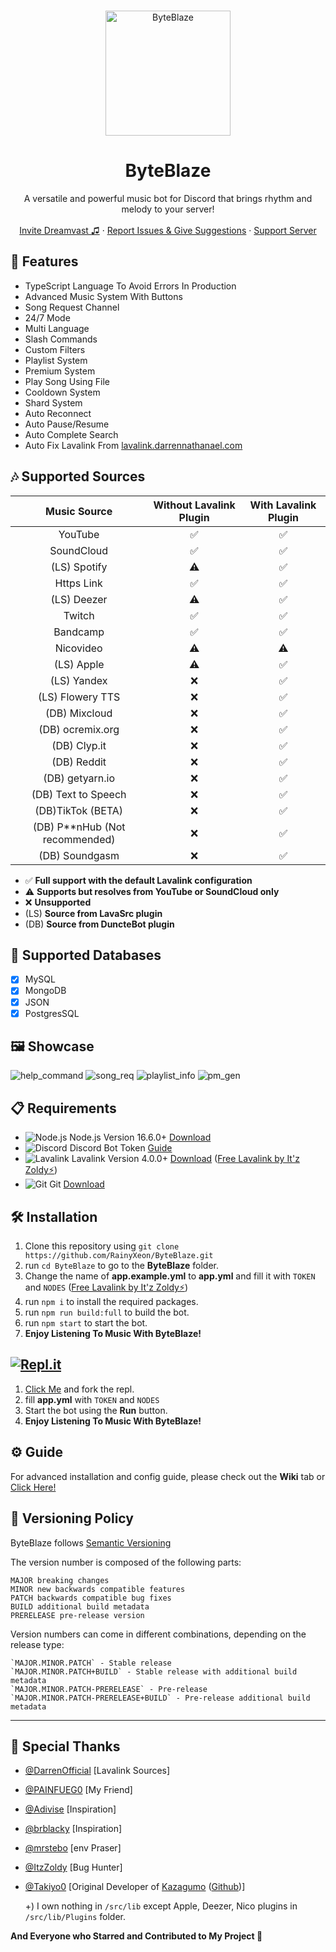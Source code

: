 <br />
<p align="center">
  <a href="https://github.com/RainyXeon/ByteBlaze">
    <img src="https://raw.githubusercontent.com/RainyXeon/ByteBlaze/dev/.github/assets/logo.png" alt="ByteBlaze" width="200" height="200">
  </a>

  <h1 align="center">ByteBlaze</h1>

  <p align="center">A versatile and powerful music bot for Discord that brings rhythm and melody to your server!
    <br />
    <br />
    <a href="https://discord.com/api/oauth2/authorize?client_id=992776455790534667&permissions=139657014608&scope=applications.commands%20bot">Invite Dreamvast ♫</a>
    ·
    <a href="https://github.com/RainyXeon/ByteBlaze/issues">Report Issues & Give Suggestions</a>
    ·
    <a href="https://discord.gg/xff4e2WvVy">Support Server</a>
  </p>
</p>

## 💎 Features

- TypeScript Language To Avoid Errors In Production
- Advanced Music System With Buttons
- Song Request Channel
- 24/7 Mode
- Multi Language
- Slash Commands
- Custom Filters
- Playlist System
- Premium System
- Play Song Using File
- Cooldown System
- Shard System
- Auto Reconnect
- Auto Pause/Resume
- Auto Complete Search
- Auto Fix Lavalink From [lavalink.darrennathanael.com](https://lavalink.darrennathanael.com/NoSSL/lavalink-without-ssl)

## 🎶 Supported Sources

|           Music Source           | Without Lavalink Plugin | With Lavalink Plugin |
| :------------------------------: | :---------------------: | :------------------: |
|             YouTube              |           ✅            |          ✅          |
|            SoundCloud            |           ✅            |          ✅          |
|           (LS) Spotify           |           ⚠️            |          ✅          |
|            Https Link            |           ✅            |          ✅          |
|           (LS) Deezer            |           ⚠️            |          ✅          |
|              Twitch              |           ✅            |          ✅          |
|             Bandcamp             |           ✅            |          ✅          |
|            Nicovideo             |           ⚠️            |          ⚠️          |
|            (LS) Apple            |           ⚠️            |          ✅          |
|           (LS) Yandex            |           ❌            |          ✅          |
|         (LS) Flowery TTS         |           ❌            |          ✅          |
|          (DB) Mixcloud           |           ❌            |          ✅          |
|         (DB) ocremix.org         |           ❌            |          ✅          |
|           (DB) Clyp.it           |           ❌            |          ✅          |
|           (DB) Reddit            |           ❌            |          ✅          |
|         (DB) getyarn.io          |           ❌            |          ✅          |
|       (DB) Text to Speech        |           ❌            |          ✅          |
|        (DB)TikTok (BETA)         |           ❌            |          ✅          |
| (DB) P\*\*nHub (Not recommended) |           ❌            |          ✅          |
|          (DB) Soundgasm          |           ❌            |          ✅          |

- ✅ **Full support with the default Lavalink configuration**
- ⚠️ **Supports but resolves from YouTube or SoundCloud only**
- ❌ **Unsupported**
- (LS) **Source from LavaSrc plugin**
- (DB) **Source from DuncteBot plugin**

## 📂 Supported Databases

- [x] MySQL
- [x] MongoDB
- [x] JSON
- [x] PostgresSQL

## 🖼️ Showcase

![help_command](https://raw.githubusercontent.com/RainyXeon/ByteBlaze/dev/.github/assets/help_command.png)
![song_req](https://raw.githubusercontent.com/RainyXeon/ByteBlaze/dev/.github/assets/song_request.png)
![playlist_info](https://raw.githubusercontent.com/RainyXeon/ByteBlaze/dev/.github/assets/playlist_info.png)
![pm_gen](https://raw.githubusercontent.com/RainyXeon/ByteBlaze/dev/.github/assets/pm_gen.png)

## 📋 Requirements

- ![Node.js](https://img.shields.io/badge/Node.js-026E00?style=for-the-badge) Node.js Version 16.6.0+ [Download](https://nodejs.org/en/download)
- ![Discord](https://img.shields.io/badge/Discord-404EED?style=for-the-badge) Discord Bot Token [Guide](https://discordjs.guide/preparations/setting-up-a-bot-application.html#creating-your-bot)
- ![Lavalink](https://img.shields.io/badge/Lavalink-FC3F37?style=for-the-badge) Lavalink Version 4.0.0+ [Download](https://github.com/lavalink-devs/Lavalink/releases) ([Free Lavalink by It'z Zoldy⚡](https://lavalink.darrennathanael.com/NoSSL/lavalink-without-ssl/#hosted-by-itz-zoldy))
- ![Git](https://img.shields.io/badge/Git-F05033?style=for-the-badge) Git [Download](https://git-scm.com/downloads)

## 🛠️ Installation

1. Clone this repository using `git clone https://github.com/RainyXeon/ByteBlaze.git`
2. run `cd ByteBlaze` to go to the **ByteBlaze** folder.
3. Change the name of **app.example.yml** to **app.yml** and fill it with `TOKEN` and `NODES` ([Free Lavalink by It'z Zoldy⚡](https://lavalink.darrennathanael.com/NoSSL/lavalink-without-ssl/#hosted-by-itz-zoldy))
4. run `npm i` to install the required packages.
5. run `npm run build:full` to build the bot.
6. run `npm start` to start the bot.
7. **Enjoy Listening To Music With ByteBlaze!**

## [![Repl.it](https://img.shields.io/badge/Repl.it-1C2333?style=for-the-badge&logo=replit&logoColor=orange)](https://replit.com/@RainyXeon/ByteBlaze)

1. [Click Me](https://replit.com/@RainyXeon/ByteBlaze) and fork the repl.
2. fill **app.yml** with `TOKEN` and `NODES`
3. Start the bot using the **Run** button.
4. **Enjoy Listening To Music With ByteBlaze!**

## ⚙️ Guide

For advanced installation and config guide, please check out the **Wiki** tab or [Click Here!](https://github.com/RainyXeon/ByteBlaze/wiki)

## 📜 Versioning Policy

ByteBlaze follows [Semantic Versioning](https://semver.org/)

The version number is composed of the following parts:

    MAJOR breaking changes
    MINOR new backwards compatible features
    PATCH backwards compatible bug fixes
    BUILD additional build metadata
    PRERELEASE pre-release version

Version numbers can come in different combinations, depending on the release type:

    `MAJOR.MINOR.PATCH` - Stable release
    `MAJOR.MINOR.PATCH+BUILD` - Stable release with additional build metadata
    `MAJOR.MINOR.PATCH-PRERELEASE` - Pre-release
    `MAJOR.MINOR.PATCH-PRERELEASE+BUILD` - Pre-release additional build metadata

---

## 💫 Special Thanks

- [@DarrenOfficial](https://github.com/DarrenOfficial) [Lavalink Sources]
- [@PAINFUEG0](https://github.com/PAINFUEG0) [My Friend]
- [@Adivise](https://github.com/Adivise) [Inspiration]
- [@brblacky](https://github.com/brblacky) [Inspiration]
- [@mrstebo](https://github.com/mrstebo) [env Praser]
- [@ItzZoldy](https://github.com/ItzZoldy) [Bug Hunter]
- [@Takiyo0](https://github.com/Takiyo0) [Original Developer of [Kazagumo](https://www.npmjs.com/package/kazagumo) ([Github](https://github.com/Takiyo0/Kazagumo))]

  +) I own nothing in `/src/lib` except Apple, Deezer, Nico plugins in `/src/lib/Plugins` folder.

**And Everyone who Starred and Contributed to My Project 💖**
